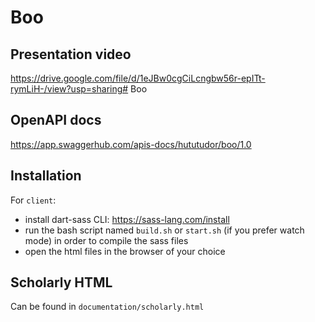 # Boo

## Presentation video

https://drive.google.com/file/d/1eJBw0cgCiLcngbw56r-epITt-rymLiH-/view?usp=sharing# Boo

## OpenAPI docs

https://app.swaggerhub.com/apis-docs/hututudor/boo/1.0

## Installation

For `client`:

- install dart-sass CLI: https://sass-lang.com/install
- run the bash script named `build.sh` or `start.sh` (if you prefer watch mode) in order to compile the sass files
- open the html files in the browser of your choice

## Scholarly HTML

Can be found in `documentation/scholarly.html`
